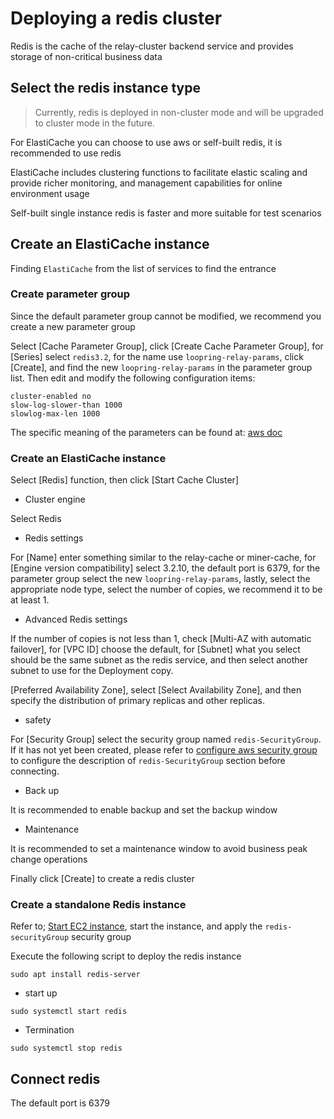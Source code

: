 # Deploying a redis cluster

Redis is the cache of the relay-cluster backend service and provides storage of non-critical business data

## Select the redis instance type

> Currently, redis is deployed in non-cluster mode and will be upgraded to cluster mode in the future.

For ElastiCache you can choose to use aws or self-built redis, it is recommended to use redis

ElastiCache includes clustering functions to facilitate elastic scaling and provide richer monitoring, and management capabilities for online environment usage

Self-built single instance redis is faster and more suitable for test scenarios

## Create an ElastiCache instance

Finding `ElastiCache` from the list of services to find the entrance

### Create parameter group

Since the default parameter group cannot be modified, we recommend you create a new parameter group

Select [Cache Parameter Group], click [Create Cache Parameter Group], for [Series] select `redis3.2`, for the name use `loopring-relay-params`, click [Create], and find the new `loopring-relay-params` in the parameter group list. Then edit and modify the following configuration items:
```
cluster-enabled no
slow-log-slower-than 1000
slowlog-max-len 1000
```
The specific meaning of the parameters can be found at: [aws doc](https://docs.aws.amazon.com/AmazonElastiCache/latest/red-ug/ParameterGroups.Redis.html)

### Create an ElastiCache instance
Select [Redis] function, then click [Start Cache Cluster]

* Cluster engine

Select Redis

* Redis settings

For [Name] enter something similar to the relay-cache or miner-cache, for [Engine version compatibility] select 3.2.10, the default port is 6379, for the parameter group select the new `loopring-relay-params`, lastly, select the appropriate node type, select the number of copies, we recommend it to be at least 1.

* Advanced Redis settings

If the number of copies is not less than 1, check [Multi-AZ with automatic failover], for [VPC ID] choose the default, for [Subnet] what you select should be the same subnet as the redis service, and then select another subnet to use for the Deployment copy.

[Preferred Availability Zone], select [Select Availability Zone], and then specify the distribution of primary replicas and other replicas.

* safety

For [Security Group] select the security group named `redis-SecurityGroup`. If it has not yet been created, please refer to [configure aws security group](security_group.md) to configure the description of `redis-SecurityGroup` section before connecting.

* Back up

It is recommended to enable backup and set the backup window

* Maintenance

It is recommended to set a maintenance window to avoid business peak change operations

Finally click [Create] to create a redis cluster

### Create a standalone Redis instance
Refer to; [Start EC2 instance](new_ec2.md), start the instance, and apply the `redis-securityGroup` security group

Execute the following script to deploy the redis instance

`sudo apt install redis-server`

* start up

`sudo systemctl start redis`

* Termination

`sudo systemctl stop redis`

## Connect redis

The default port is 6379